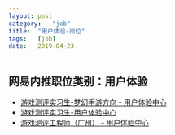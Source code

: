 ```yaml
---
layout:	post
category:	"job"
title:	"用户体验-岗位"
tags:	[job]
date:	2019-04-23
---
```

## 网易内推职位类别：用户体验
- [游戏测评实习生-梦幻手游方向 - 用户体验中心](http://mobile.bole.netease.com/bole/boleDetail?id=16099&employeeId=346f03c3cda5f04c&key=all)
- [游戏测评实习生-用户体验中心](http://mobile.bole.netease.com/bole/boleDetail?id=14089&employeeId=346f03c3cda5f04c&key=all)
- [游戏测评工程师（广州） - 用户体验中心](http://mobile.bole.netease.com/bole/boleDetail?id=15657&employeeId=346f03c3cda5f04c&key=all)
